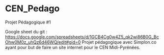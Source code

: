 # CEN_Pedago
Projet Pédagogique #1

Google sheet du git : https://docs.google.com/spreadsheets/d/1GCB4Cg0w4Z5_qk2wi86B0G_BcOhw0M0z_uhQz6d46WQ/edit#gid=0
Projet pédagogique avec Simplon.co ayant pour but de faire un site internet pour le CEN Midi-Pyrénées.
